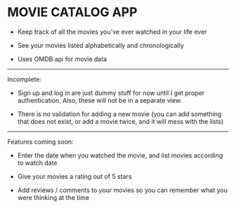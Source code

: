 # MOVIE CATALOG APP

* Keep track of all the movies you've ever watched in your life ever

* See your movies listed alphabetically and chronologically

* Uses OMDB api for movie data

----
Incomplete:

- Sign up and log in are just dummy stuff for now until I get proper authentication. Also, these will not be in a separate view.

- There is no validation for adding a new movie (you can add something that does not exist, or add a movie twice, and it will mess with the lists)

----
Features coming soon:

* Enter the date when you watched the movie, and list movies according to watch date

* Give your movies a rating out of 5 stars

* Add reviews / comments to your movies so you can remember what you were thinking at the time





